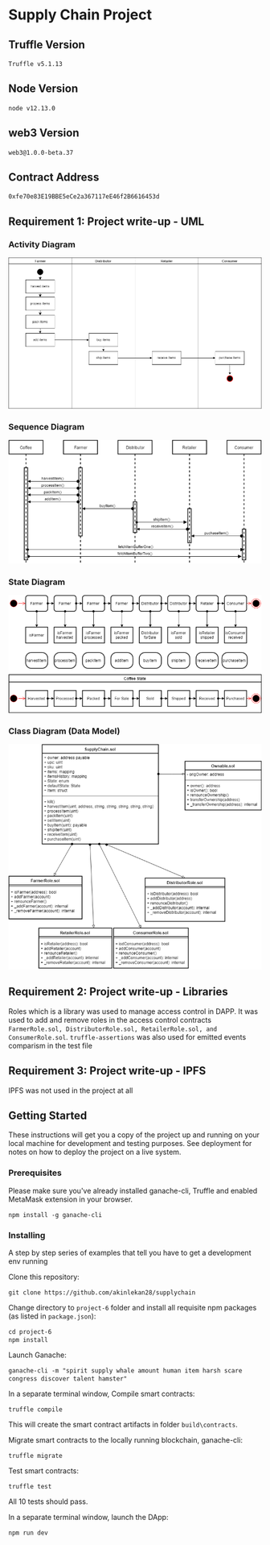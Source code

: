 # Supply Chain Project

## Truffle Version
>
    Truffle v5.1.13
>

## Node Version
>
    node v12.13.0
>

## web3 Version
>
    web3@1.0.0-beta.37
>
## Contract Address
>
    0xfe70e83E19BBE5eCe2a367117eE46f2B6616453d 
>

## Requirement 1: Project write-up - UML

### Activity Diagram
![Activity Diagram](images/activity-diagram.png)

### Sequence Diagram
![Sequence Diagram](images/sequence-diagram.png)

### State Diagram
![State Diagram](images/state-diagram.png)

### Class Diagram (Data Model)
![Class Diagram](images/class-diagram.png)

## Requirement 2: Project write-up - Libraries
Roles which is a library was used to manage access control in DAPP. It was used to add and remove roles in the access control contracts ```FarmerRole.sol, DistributorRole.sol, RetailerRole.sol, and ConsumerRole.sol```. ```truffle-assertions``` was also used for emitted events comparism in the test file

## Requirement 3: Project write-up - IPFS
IPFS was not used in the project at all

## Getting Started

These instructions will get you a copy of the project up and running on your local machine for development and testing purposes. See deployment for notes on how to deploy the project on a live system.

### Prerequisites

Please make sure you've already installed ganache-cli, Truffle and enabled MetaMask extension in your browser.
```
npm install -g ganache-cli
```

### Installing

A step by step series of examples that tell you have to get a development env running

Clone this repository:

```
git clone https://github.com/akinlekan28/supplychain
```

Change directory to ```project-6``` folder and install all requisite npm packages (as listed in ```package.json```):

```
cd project-6
npm install
```

Launch Ganache:

```
ganache-cli -m "spirit supply whale amount human item harsh scare congress discover talent hamster"
```

In a separate terminal window, Compile smart contracts:

```
truffle compile
```

This will create the smart contract artifacts in folder ```build\contracts```.

Migrate smart contracts to the locally running blockchain, ganache-cli:

```
truffle migrate
```

Test smart contracts:

```
truffle test
```

All 10 tests should pass.

In a separate terminal window, launch the DApp:

```
npm run dev
```
